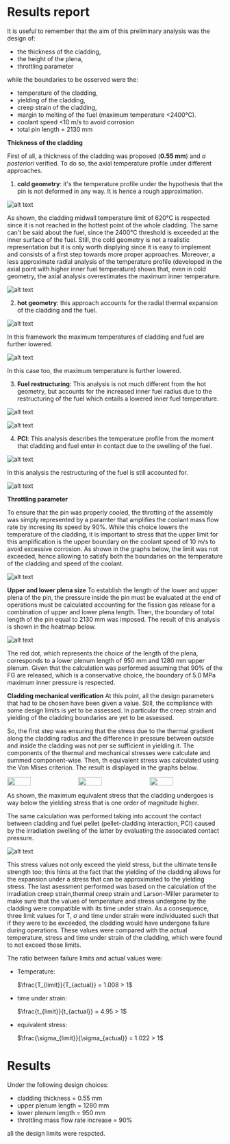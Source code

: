 # Results report
It is useful to remember that the aim of this preliminary analysis was the design of:
*   the	thickness	of	the	cladding,
*   the	height	of	the	plena,
*   throttling parameter

while the boundaries to be osserved were the:
*   temperature of	the	cladding,
*   yielding of	the	cladding,
*   creep strain of	the	cladding,
*   margin to	melting of	the	fuel (maximum temperature <2400°C).
*   coolant speed <10 m/s to avoid corrosion
*   total pin length = 2130 mm

**Thickness of the cladding**

First of all, a thickness of the cladding was proposed (**0.55 mm**) and *a posteriori* verified. To do so, the axial temperature profile under different approaches.

1) **cold geometry**: 
it's the temperature profile under the hypothesis that the pin is not deformed in any way. It is hence a rough approximation.

![alt text](image.png)

As shown, the cladding midwall temperature limit of 620°C is respected since it is not reached in the hottest point of the whole cladding. The same can't be said about the fuel, since the 2400°C threshold is exceeded at the inner surface of the fuel.
Still, the cold geometry is not a realistic representation but it is only worth displying since it is easy to implement and consists of a first step towards more proper approaches.
Moreover, a less approximate radial analysis of the temperature profile (developed in the axial point with higher inner fuel temperature) shows that, even in cold geometry, the axial analysis overestimates the maximum inner temperature.

![alt text](image-1.png)

2) **hot geometry**: 
this approach accounts for the radial thermal expansion of the cladding and the fuel.

![alt text](image-2.png)

In this framework the maximum temperatures of cladding and fuel are further lowered.

![alt text](image-3.png)

In this case too, the maximum temperature is further lowered.

3) **Fuel restructuring**:
This analysis is not much different from the hot geometry, but accounts for the increased inner fuel radius due to the restructuring of the fuel which entails a lowered inner fuel temperature.

![alt text](image-4.png)

![alt text](image-5.png)

4) **PCI**:
This analysis describes the temperature profile from the moment that cladding and fuel enter in contact due to the swelling of the fuel.

![alt text](image-6.png)

In this analysis the restructuring of the fuel is still accounted for.

![alt text](image-7.png)

**Throttling parameter**

To ensure that the pin was properly cooled, the throtting of the assembly was simply represented by a paramter that amplifies the coolant mass flow rate by incresing its speed by 90%. While this choice lowers the temperature of the cladding, it is important to stress that the upper limit for this amplification is the upper boundary on the coolant speed of 10 m/s to avoid excessive corrosion. As shown in the graphs below, the limit was not exceeded, hence allowing to satisfy both the boundaries on the temperature of the cladding and speed of the coolant.

![alt text](image-8.png)

**Upper and lower plena size**
To establish the length of the lower and upper plena of the pin, the pressure inside the pin must be evaluated at the end of operations must be calculated accounting for the fission gas release for a combination of upper and lower plena length. Then, the boundary of total length of the pin equal to 2130 mm was imposed. The result of this analysis is shown in the heatmap below.

![alt text](image-9.png)

The red dot, which represents the choice of the length of the plena, corresponds to a lower plenum length of 950 mm and 1280 mm upper plenum. Given that the calculation was performed assuming that 90% of the FG are released, which is a conservative choice, the boundary of 5.0 MPa maximum inner pressure is respected.

**Cladding mechanical verification**
At this point, all the design parameters that had to be chosen have been given a value. Still, the compliance with some design limits is yet to be assessed. In particular the creep strain and yielding of the cladding boundaries are yet to be assessed.

So, the first step was ensuring that the stress due to the thermal gradient along the cladding radius and the difference in pressure between outside and inside the cladding was not per se sufficient in yielding it. The components of the thermal and mechanical stresses were calculate and summed component-wise. Then, th equivalent stress was calculated using the Von Mises criterion. The result is displayed in the graphs below.

<div style="display: flex;">
  <img src=image-12.png  style="width: 33%;">
  <img src=image-11.png  style="width: 33%;">
  <img src=image-13.png  style="width: 33%;">
</div>

As shown, the maximum equivalent stress that the cladding undergoes is way below the yielding stress that is one order of magnitude higher.

The same calculation was performed taking into account the contact between cladding and fuel pellet (pellet-cladding interaction, PCI) caused by the irradiation swelling of the latter by evaluating the associated contact pressure. 

![alt text](image-14.png)

This stress values not only exceed the yield stress, but the ultimate tensile strength too; this hints at the fact that the yielding of the cladding allows for the expansion under a stress that can be approximated to the yielding stress. The last asessment performed was based on the calculation of the irradiation creep strain,thermal creep strain and Larson-Miller parameter to make sure that the values of temperature and stress undergone by the cladding were compatible with its time under strain. As a consequence, three limit values for T, $\sigma$ and time under strain were individuated such that if they were to be exceeded, the cladding would have undergone failure during operations. These values were compared with the actual temperature, stress and time under strain of the cladding, which were found to not exceed those limits.

The ratio between failure limits and actual values were:
* Temperature: 

    $\frac{T_{limit}}{T_{actual}} = 1.008 > 1$
 

* time under strain: 

    $\frac{t_{limit}}{t_{actual}} = 4.95 > 1$


* equivalent stress: 

    $\frac{\sigma_{limit}}{\sigma_{actual}} = 1.022 > 1$

# Results 
Under the following design choices:
* cladding thickness = 0.55 mm
* upper plenum length = 1280 mm
* lower plenum length = 950 mm
* throttling mass flow rate increase = 90%

all the design limits were respcted.